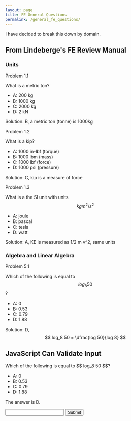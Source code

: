 ```yaml
---
layout: page
title: FE General Questions
permalink: /general_fe_questions/
---
```


I have decided to break this down by domain.
##  From Lindeberge's FE Review Manual

### Units 
Problem 1.1

What is a metric ton?

- A: 200 kg
- B: 1000 kg
- C: 2000 kg
- D: 2 kN

Solution: B, a metric ton (tonne) is 1000kg

Problem 1.2 

What is a kip?

- A: 1000 in-lbf (torque)
- B: 1000 lbm (mass)
- C: 1000 lbf (force)
- D: 1000 psi (pressure)

Solution: C, kip is a measure of force

Problem 1.3

What is a the SI unit with units $$ kg m^2/s^2 $$

- A: joule
- B: pascal
- C: tesla
- D: watt

Solution: A, KE is measured as 1/2 m v^2, same units


### Algebra and Linear Algebra
Problem 5.1

Which of the following is equal to $$ log_8 50 $$?

- A: 0
- B: 0.53
- C: 0.79
- D: 1.88

Solution: D, $$ log_8 50 = \dfrac{log 50}{log 8} $$







<h2>JavaScript Can Validate Input</h2>
Which of the following is equal to $$ log_8 50 $$?

- A: 0
- B: 0.53
- C: 0.79
- D: 1.88

<p>The answer is D.</p>
<input id="numb">
<button type="button" onclick="resultFunction(inputId = 'numb', correctAns='D')">Submit</button>
<p id="demo"></p>
<script>
function resultFunction(inputId, correctAns) {
  let x, text;
  x = document.getElementById(inputId).value;
  if (x === correctAns) {
    text = "Correct";
  } else {
    text = "Incorrect";
  }
  document.getElementById("demo").innerHTML = text;
}
</script>
